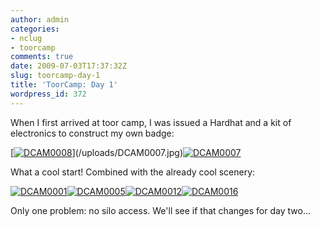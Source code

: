 ```yaml
---
author: admin
categories:
- nclug
- toorcamp
comments: true
date: 2009-07-03T17:37:32Z
slug: toorcamp-day-1
title: 'ToorCamp: Day 1'
wordpress_id: 372
---
```


When I first arrived at toor camp, I was issued a Hardhat and a kit of electronics to construct my own badge:

[[![DCAM0008](/uploads/DCAM0008-300x225.jpg)](/uploads/DCAM0008.jpg)](/uploads/DCAM0007.jpg)[![DCAM0007](/uploads/DCAM0007-300x225.jpg)](/uploads/DCAM0007.jpg)

What a cool start! Combined with the already cool scenery:

[![DCAM0001](/uploads/DCAM0001-150x150.jpg)](/uploads/DCAM0001.jpg)[![DCAM0005](/uploads/DCAM0005-150x150.jpg)](/uploads/DCAM0005.jpg)[![DCAM0012](/uploads/DCAM0012-150x150.jpg)](/uploads/DCAM0012.jpg)[![DCAM0016](/uploads/DCAM0016-150x150.jpg)](/uploads/DCAM0016.jpg)

Only one problem: no silo access. We'll see if that changes for day two...
